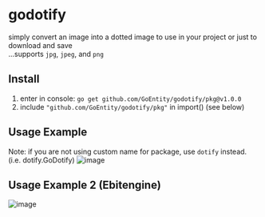 # godotify
simply convert an image into a dotted image to use in your project or just to download and save <br>
...supports `jpg`, `jpeg`, and `png` <br>

## Install
1. enter in console: `go get github.com/GoEntity/godotify/pkg@v1.0.0`
2. include `"github.com/GoEntity/godotify/pkg"` in import() (see below)

## Usage Example
Note: if you are not using custom name for package, use `dotify` instead. (i.e. dotify.GoDotify)
![image](https://github.com/GoEntity/godotify/assets/116807050/c76c2d7a-3b6b-4409-93be-9c777b13f7de)

## Usage Example 2 (Ebitengine)
![image](https://github.com/GoEntity/godotify/assets/116807050/c52598a4-ed59-4f11-8db2-cb3ed035467b)
